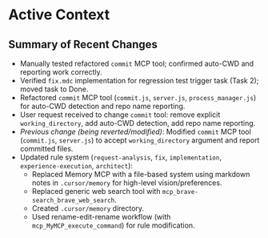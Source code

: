 # Active Context

## Summary of Recent Changes
- Manually tested refactored `commit` MCP tool; confirmed auto-CWD and reporting work correctly.
- Verified `fix.mdc` implementation for regression test trigger task (Task 2); moved task to Done.
- Refactored `commit` MCP tool (`commit.js`, `server.js`, `process_manager.js`) for auto-CWD detection and repo name reporting.
- User request received to change `commit` tool: remove explicit `working_directory`, add auto-CWD detection, add repo name reporting.
- *Previous change (being reverted/modified)*: Modified `commit` MCP tool (`commit.js`, `server.js`) to accept `working_directory` argument and report committed files.
- Updated rule system (`request-analysis`, `fix`, `implementation`, `experience-execution`, `architect`):
    - Replaced Memory MCP with a file-based system using markdown notes in `.cursor/memory` for high-level vision/preferences.
    - Replaced generic web search tool with `mcp_brave-search_brave_web_search`.
    - Created `.cursor/memory` directory.
    - Used rename-edit-rename workflow (with `mcp_MyMCP_execute_command`) for rule modification.
